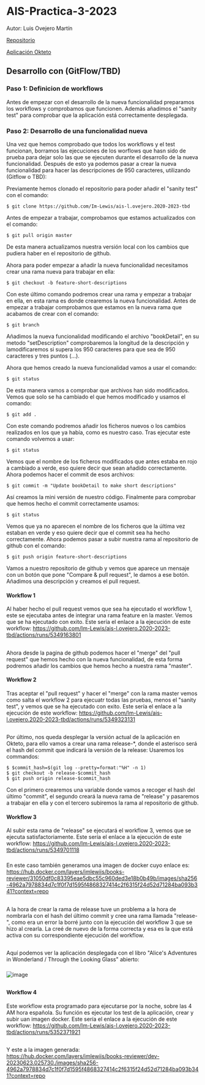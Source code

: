 # AIS-Practica-3-2023

Autor: Luis Ovejero Martín 

[Repositorio](https://github.com/Im-Lewis/ais-l.ovejero.2020-2023-tbd)

[Aplicación Okteto](https://books-reviewer-tbd-im-lewis.cloud.okteto.net/)

## Desarrollo con (GitFlow/TBD)

### Paso 1: Definicion de workflows
Antes de empezar con el desarrollo de la nueva funcionalidad preparamos los workflows y comprobamos que funcionen. Además añadimos el "sanity test" para comprobar que la aplicación está correctamente desplegada.


### Paso 2: Desarrollo de una funcionalidad nueva 

Una vez que hemos comprobado que todos los workflows y el test funcionan, borramos las ejecuciones de los worflows que hasn sido de prueba para dejar solo las que se ejecuten durante el desarrollo de la nueva funcionalidad. Después de esto ya podemos pasar a crear la nueva funcionalidad para hacer las descripciones de 950 caracteres, utilizando (Gitflow o TBD):

Previamente hemos clonado el repositorio para poder añadir el "sanity test" con el comando: 
```
$ git clone https://github.com/Im-Lewis/ais-l.ovejero.2020-2023-tbd
```
Antes de empezar a trabajar, comprobamos que estamos actualizados con el comando: 
```
$ git pull origin master 
```
De esta manera actualizamos nuestra versión local con los cambios que pudiera haber en el repositorio de github.

Ahora para poder empezar a añadir la nueva funcionalidad necesitamos crear una rama nueva para trabajar en ella: 
```
$ git checkout -b feature-short-descriptions
```
Con este último comando podremos crear una rama y empezar a trabajar en ella, en esta rama es donde crearemos la nueva funcionalidad.
Antes de empezar a trabajar comprobamos que estamos en la nueva rama que acabamos de crear con el comando: 
```
$ git branch
```
Añadimos la nueva funcionalidad modificando el archivo "bookDetail", en su metodo "setDescription" comprobaremos la longitud de la descripción y lamodificaremos si supera los 950 caracteres para que sea de 950 caracteres y tres puntos (...).

Ahora que hemos creado la nueva funcionalidad vamos a usar el comando: 
```
$ git status 
```
De esta manera vamos a comprobar que archivos han sido modificados. Vemos que solo se ha cambiado el que hemos modificado y usamos el comando: 
```
$ git add .
```
Con este comando podremos añadir los ficheros nuevos o los cambios realizados en los que ya había, como es nuestro caso.
Tras ejecutar este comando volvemos a usar: 
```
$ git status 
```
Vemos que el nombre de los ficheros modificados que antes estaba en rojo a cambiado a verde, eso quiere decir que sean añadido correctamente. Ahora podemos hacer el commit de esos archivos:
```
$ git commit -m "Update bookDetail to make short descriptions"
```
Así creamos la mini versión de nuestro código.
Finalmente para comprobar que hemos hecho el commit correctamente usamos:
```
$ git status 
```
Vemos que ya no aparecen el nombre de los ficheros que la última vez estaban en verde y eso quiere decir que el commit sea ha hecho correctamente.
Ahora podemos pasar a subir nuestra rama al repositorio de github con el comando: 
```
$ git push origin feature-short-descriptions 
```
Vamos a nuestro repositorio de github y vemos que aparece un mensaje con un botón que pone "Compare & pull request", le damos a ese botón. Añadimos una descripción y creamos el pull request.
#### Workflow 1
Al haber hecho el pull request vemos que sea ha ejecutado el workflow 1, este se ejecutaba antes de integrar una rama feature en la master. Vemos que se ha ejecutado con exito.
Este sería el enlace a la ejecución de este workflow: https://github.com/Im-Lewis/ais-l.ovejero.2020-2023-tbd/actions/runs/5349163801

##
Ahora desde la pagina de github podemos hacer el "merge" del "pull request" que hemos hecho con la nueva funcionalidad, de esta forma podremos añadir los cambios que hemos hecho a nuestra rama "master".

#### Workflow 2 
Tras aceptar el "pull request" y hacer el "merge" con la rama master vemos como salta el workflow 2 para ejecuatr todas las pruebas, menos el "sanity test", y vemos que se ha ejecutado con exito.
Este sería el enlace a la ejecución de este workflow: https://github.com/Im-Lewis/ais-l.ovejero.2020-2023-tbd/actions/runs/5349323131
##
Por último, nos queda desplegar la versión actual de la aplicación en Okteto, para ello vamos a crear una rama release-*, donde el asterisco será el hash del commit que indicará la versión de la release: Usaremos los commandos: 
```
$ $commit_hash=$(git log --pretty=format:"%H" -n 1)
$ git checkout -b release-$commit_hash
$ git push origin release-$commit_hash
```
Con el primero crearemos una variable donde vamos a recoger el hash del último "commit", el segundo creará la nueva rama de "release" y pasaremos a trabajar en ella y con el tercero subiremos la rama al repositorio de github.
#### Workflow 3 
Al subir esta rama de "release" se ejecutará el workflow 3, vemos que se ejecuta satisfactoriamente. 
Este sería el enlace a la ejecución de este workflow: https://github.com/Im-Lewis/ais-l.ovejero.2020-2023-tbd/actions/runs/5349701118
###
En este caso también generamos una imagen de docker cuyo enlace es: https://hub.docker.com/layers/imlewiis/books-reviewer/31050df0c83395eae5dbc55c960ded3e18b0b49b/images/sha256-4962a7978834d7c1f0f7d1595f4868327414c2f6315f24d52d71284ba093b341?context=repo 
##
A la hora de crear la rama de release tuve un problema a la hora de nombrarla con el hash del último commit y cree una rama llamada "release-", como era un error la borré junto con la ejecución del workflow 3 que se hizo al crearla. La creé de nuevo de la forma correcta y esa es la que está activa con su correspondiente ejecución del workflow.
##
Aquí podemos ver la aplicación desplegada con el libro "Alice's Adventures in Wonderland / Through the Looking Glass" abierto:
###
![image](https://github.com/Im-Lewis/ais-l.ovejero.2020-2023-tbd/assets/118623973/12b69370-2eff-4405-9430-717f8a54fa6d)
###
##
#### Workflow 4 
Este workflow esta programado para ejecutarse por la noche, sobre las 4 AM hora española. Su función es ejecutar los test de la aplicación, crear y subir uan imagen docker.
Este sería el enlace a la ejecución de este workflow: https://github.com/Im-Lewis/ais-l.ovejero.2020-2023-tbd/actions/runs/5352371921
##
Y este a la imagen generada: https://hub.docker.com/layers/imlewiis/books-reviewer/dev-20230623.025730./images/sha256-4962a7978834d7c1f0f7d1595f4868327414c2f6315f24d52d71284ba093b341?context=repo

